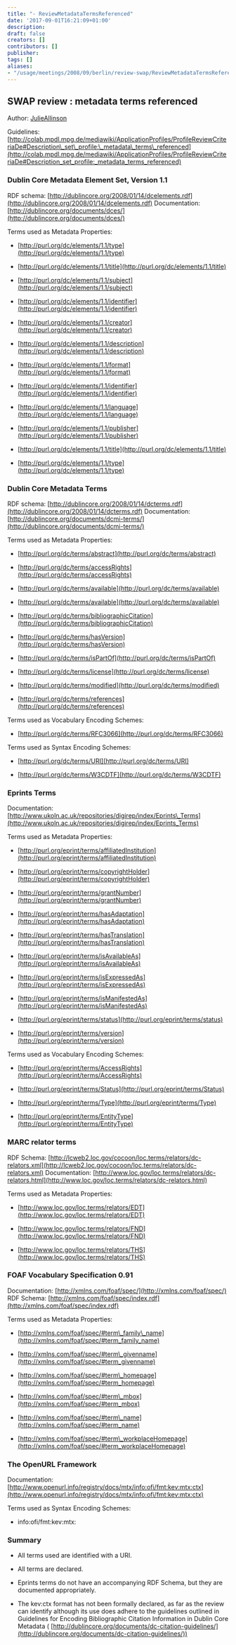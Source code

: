 ```yaml
---
title: "- ReviewMetadataTermsReferenced"
date: '2017-09-01T16:21:09+01:00'
description: 
draft: false
creators: []
contributors: []
publisher: 
tags: []
aliases:
- "/usage/meetings/2008/09/berlin/review-swap/ReviewMetadataTermsReferenced.html"
---
```


## SWAP review : metadata terms referenced

Author: [JulieAllinson](/usageboardwiki/JulieAllinson)

Guidelines: [http://colab.mpdl.mpg.de/mediawiki/ApplicationProfiles/ProfileReviewCriteriaDe#Description\_set\_profile:\_metadata\_terms\_referenced](http://colab.mpdl.mpg.de/mediawiki/ApplicationProfiles/ProfileReviewCriteriaDe#Description_set_profile:_metadata_terms_referenced)

### Dublin Core Metadata Element Set, Version 1.1
RDF schema: [http://dublincore.org/2008/01/14/dcelements.rdf](http://dublincore.org/2008/01/14/dcelements.rdf) Documentation: [http://dublincore.org/documents/dces/](http://dublincore.org/documents/dces/)

Terms used as Metadata Properties:

- [http://purl.org/dc/elements/1.1/type](http://purl.org/dc/elements/1.1/type)

- [http://purl.org/dc/elements/1.1/title](http://purl.org/dc/elements/1.1/title)

- [http://purl.org/dc/elements/1.1/subject](http://purl.org/dc/elements/1.1/subject)

- [http://purl.org/dc/elements/1.1/identifier](http://purl.org/dc/elements/1.1/identifier)

- [http://purl.org/dc/elements/1.1/creator](http://purl.org/dc/elements/1.1/creator)

- [http://purl.org/dc/elements/1.1/description](http://purl.org/dc/elements/1.1/description)

- [http://purl.org/dc/elements/1.1/format](http://purl.org/dc/elements/1.1/format)

- [http://purl.org/dc/elements/1.1/identifier](http://purl.org/dc/elements/1.1/identifier)

- [http://purl.org/dc/elements/1.1/language](http://purl.org/dc/elements/1.1/language)

- [http://purl.org/dc/elements/1.1/publisher](http://purl.org/dc/elements/1.1/publisher)

- [http://purl.org/dc/elements/1.1/title](http://purl.org/dc/elements/1.1/title)

- [http://purl.org/dc/elements/1.1/type](http://purl.org/dc/elements/1.1/type)

### Dublin Core Metadata Terms
RDF schema: [http://dublincore.org/2008/01/14/dcterms.rdf](http://dublincore.org/2008/01/14/dcterms.rdf) Documentation: [http://dublincore.org/documents/dcmi-terms/](http://dublincore.org/documents/dcmi-terms/) 

Terms used as Metadata Properties:

- [http://purl.org/dc/terms/abstract](http://purl.org/dc/terms/abstract)

- [http://purl.org/dc/terms/accessRights](http://purl.org/dc/terms/accessRights)

- [http://purl.org/dc/terms/available](http://purl.org/dc/terms/available)

- [http://purl.org/dc/terms/available](http://purl.org/dc/terms/available)

- [http://purl.org/dc/terms/bibliographicCitation](http://purl.org/dc/terms/bibliographicCitation)

- [http://purl.org/dc/terms/hasVersion](http://purl.org/dc/terms/hasVersion)

- [http://purl.org/dc/terms/isPartOf](http://purl.org/dc/terms/isPartOf)

- [http://purl.org/dc/terms/license](http://purl.org/dc/terms/license)

- [http://purl.org/dc/terms/modified](http://purl.org/dc/terms/modified)

- [http://purl.org/dc/terms/references](http://purl.org/dc/terms/references)

Terms used as Vocabulary Encoding Schemes:

- [http://purl.org/dc/terms/RFC3066](http://purl.org/dc/terms/RFC3066)

Terms used as Syntax Encoding Schemes:

- [http://purl.org/dc/terms/URI](http://purl.org/dc/terms/URI)

- [http://purl.org/dc/terms/W3CDTF](http://purl.org/dc/terms/W3CDTF)

### Eprints Terms
Documentation: [http://www.ukoln.ac.uk/repositories/digirep/index/Eprints\_Terms](http://www.ukoln.ac.uk/repositories/digirep/index/Eprints_Terms) 

Terms used as Metadata Properties:

- [http://purl.org/eprint/terms/affiliatedInstitution](http://purl.org/eprint/terms/affiliatedInstitution)

- [http://purl.org/eprint/terms/copyrightHolder](http://purl.org/eprint/terms/copyrightHolder)

- [http://purl.org/eprint/terms/grantNumber](http://purl.org/eprint/terms/grantNumber)

- [http://purl.org/eprint/terms/hasAdaptation](http://purl.org/eprint/terms/hasAdaptation)

- [http://purl.org/eprint/terms/hasTranslation](http://purl.org/eprint/terms/hasTranslation)

- [http://purl.org/eprint/terms/isAvailableAs](http://purl.org/eprint/terms/isAvailableAs)

- [http://purl.org/eprint/terms/isExpressedAs](http://purl.org/eprint/terms/isExpressedAs)

- [http://purl.org/eprint/terms/isManifestedAs](http://purl.org/eprint/terms/isManifestedAs)

- [http://purl.org/eprint/terms/status](http://purl.org/eprint/terms/status)

- [http://purl.org/eprint/terms/version](http://purl.org/eprint/terms/version)

Terms used as Vocabulary Encoding Schemes:

- [http://purl.org/eprint/terms/AccessRights](http://purl.org/eprint/terms/AccessRights)

- [http://purl.org/eprint/terms/Status](http://purl.org/eprint/terms/Status)

- [http://purl.org/eprint/terms/Type](http://purl.org/eprint/terms/Type)

- [http://purl.org/eprint/terms/EntityType](http://purl.org/eprint/terms/EntityType)

### MARC relator terms
RDF Schema: [http://lcweb2.loc.gov/cocoon/loc.terms/relators/dc-relators.xml](http://lcweb2.loc.gov/cocoon/loc.terms/relators/dc-relators.xml) Documentation: [http://www.loc.gov/loc.terms/relators/dc-relators.html](http://www.loc.gov/loc.terms/relators/dc-relators.html) 

Terms used as Metadata Properties:

- [http://www.loc.gov/loc.terms/relators/EDT](http://www.loc.gov/loc.terms/relators/EDT)

- [http://www.loc.gov/loc.terms/relators/FND](http://www.loc.gov/loc.terms/relators/FND)

- [http://www.loc.gov/loc.terms/relators/THS](http://www.loc.gov/loc.terms/relators/THS)

### FOAF Vocabulary Specification 0.91
Documentation: [http://xmlns.com/foaf/spec/](http://xmlns.com/foaf/spec/) RDF Schema: [http://xmlns.com/foaf/spec/index.rdf](http://xmlns.com/foaf/spec/index.rdf) 

Terms used as Metadata Properties:

- [http://xmlns.com/foaf/spec/#term\_family\_name](http://xmlns.com/foaf/spec/#term_family_name)

- [http://xmlns.com/foaf/spec/#term\_givenname](http://xmlns.com/foaf/spec/#term_givenname)

- [http://xmlns.com/foaf/spec/#term\_homepage](http://xmlns.com/foaf/spec/#term_homepage)

- [http://xmlns.com/foaf/spec/#term\_mbox](http://xmlns.com/foaf/spec/#term_mbox)

- [http://xmlns.com/foaf/spec/#term\_name](http://xmlns.com/foaf/spec/#term_name)

- [http://xmlns.com/foaf/spec/#term\_workplaceHomepage](http://xmlns.com/foaf/spec/#term_workplaceHomepage)

### The OpenURL Framework
Documentation: [http://www.openurl.info/registry/docs/mtx/info:ofi/fmt:kev:mtx:ctx](http://www.openurl.info/registry/docs/mtx/info:ofi/fmt:kev:mtx:ctx) 

Terms used as Syntax Encoding Schemes:

- info:ofi/fmt:kev:mtx:

### Summary

- All terms used are identified with a URI.

- All terms are declared.

- Eprints terms do not have an accompanying RDF Schema, but they are documented appropriately.

- The kev:ctx format has not been formally declared, as far as the review can identify although its use does adhere to the guidelines outlined in Guidelines for Encoding Bibliographic Citation Information in Dublin Core Metadata ( [http://dublincore.org/documents/dc-citation-guidelines/](http://dublincore.org/documents/dc-citation-guidelines/))

